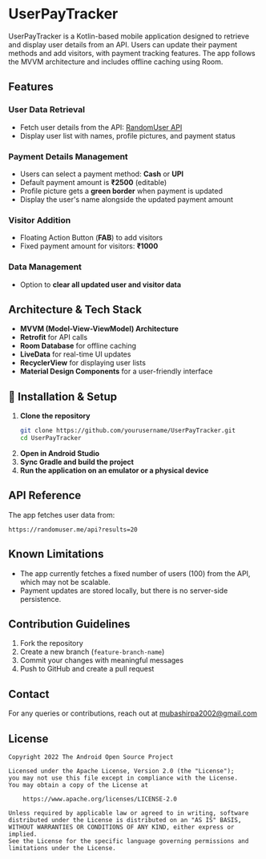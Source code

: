 # UserPayTracker

UserPayTracker is a Kotlin-based mobile application designed to retrieve and display user details
from an API. Users can update their payment methods and add visitors, with payment tracking
features. The app follows the MVVM architecture and includes offline caching using Room.

## Features

### User Data Retrieval

- Fetch user details from the
  API: [RandomUser API](https://randomuser.me/api/?results=100&gender=male)
- Display user list with names, profile pictures, and payment status

### Payment Details Management

- Users can select a payment method: **Cash** or **UPI**
- Default payment amount is **₹2500** (editable)
- Profile picture gets a **green border** when payment is updated
- Display the user's name alongside the updated payment amount

### Visitor Addition

- Floating Action Button (**FAB**) to add visitors
- Fixed payment amount for visitors: **₹1000**

### Data Management

- Option to **clear all updated user and visitor data**

## Architecture & Tech Stack

- **MVVM (Model-View-ViewModel) Architecture**
- **Retrofit** for API calls
- **Room Database** for offline caching
- **LiveData** for real-time UI updates
- **RecyclerView** for displaying user lists
- **Material Design Components** for a user-friendly interface

## 🔧 Installation & Setup

1. **Clone the repository**
   ```sh
   git clone https://github.com/yourusername/UserPayTracker.git
   cd UserPayTracker
   ```
2. **Open in Android Studio**
3. **Sync Gradle and build the project**
4. **Run the application on an emulator or a physical device**

## API Reference

The app fetches user data from:

```
https://randomuser.me/api?results=20
```

## Known Limitations

- The app currently fetches a fixed number of users (100) from the API, which may not be scalable.
- Payment updates are stored locally, but there is no server-side persistence.

## Contribution Guidelines

1. Fork the repository
2. Create a new branch (`feature-branch-name`)
3. Commit your changes with meaningful messages
4. Push to GitHub and create a pull request

## Contact

For any queries or contributions, reach out
at [mubashirpa2002@gmail.com](mailto:mubashirpa2002@gmail.com)

## License

```
Copyright 2022 The Android Open Source Project

Licensed under the Apache License, Version 2.0 (the "License");
you may not use this file except in compliance with the License.
You may obtain a copy of the License at

    https://www.apache.org/licenses/LICENSE-2.0

Unless required by applicable law or agreed to in writing, software
distributed under the License is distributed on an "AS IS" BASIS,
WITHOUT WARRANTIES OR CONDITIONS OF ANY KIND, either express or implied.
See the License for the specific language governing permissions and
limitations under the License.
```